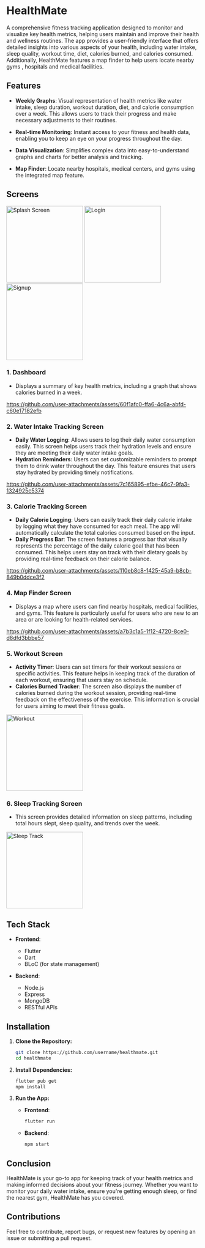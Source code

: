 
# HealthMate

A  comprehensive fitness tracking application designed to monitor and visualize key health metrics, helping users maintain and improve their health and wellness routines. The app provides a user-friendly interface that offers detailed insights into various aspects of your health, including water intake, sleep quality, workout time, diet, calories burned, and calories consumed. Additionally, HealthMate features a map finder to help users locate nearby gyms , hospitals and medical facilities.

## Features

- **Weekly Graphs**: Visual representation of health metrics like water intake, sleep duration, workout duration, diet, and calorie consumption over a week. This allows users to track their progress and make necessary adjustments to their routines.
  
- **Real-time Monitoring**: Instant access to your fitness and health data, enabling you to keep an eye on your progress throughout the day.
  
- **Data Visualization**: Simplifies complex data into easy-to-understand graphs and charts for better analysis and tracking.
  
- **Map Finder**: Locate nearby hospitals, medical centers, and gyms using the integrated map feature.


## Screens
<img src="https://github.com/user-attachments/assets/aa84f7c1-a444-4531-9678-8a9ca1797400" width="200" alt="Splash Screen"/>
<img src="https://github.com/user-attachments/assets/5c89cf21-5ed3-411d-96aa-728d4f00c45f" width="200" alt="Login"/>
<img src="https://github.com/user-attachments/assets/fdeb118f-cfc5-485e-8cf8-72f11c5f89de" width="200" alt="Signup"/>




### 1. **Dashboard**
  - Displays a summary of key health metrics, including a graph that shows calories burned in a week.
   
https://github.com/user-attachments/assets/60f1afc0-ffa6-4c6a-abfd-c60e17182efb

### 2. **Water Intake Tracking Screen**
   - **Daily Water Logging**: Allows users to log their daily water consumption easily. This screen helps users track their hydration levels and ensure they are meeting their daily water intake goals.
   - **Hydration Reminders**: Users can set customizable reminders to prompt them to drink water throughout the day. This feature ensures that users stay hydrated by providing timely notifications.


https://github.com/user-attachments/assets/7c165895-efbe-46c7-9fa3-1324925c5374

### 3. **Calorie Tracking Screen**
   - **Daily Calorie Logging**: Users can easily track their daily calorie intake by logging what they have consumed for each meal. The app will automatically calculate the total calories consumed based on the input. 
   - **Daily Progress Bar**: The screen features a progress bar that visually represents the percentage of the daily calorie goal that has been consumed. This helps users stay on track with their dietary goals by providing real-time feedback on their calorie balance.

https://github.com/user-attachments/assets/110eb8c8-1425-45a9-b8cb-849b0ddce3f2

### 4. **Map Finder Screen**
   - Displays a map where users can find nearby hospitals, medical facilities, and gyms. This feature is particularly useful for users who are new to an area or are looking for health-related services.


https://github.com/user-attachments/assets/a7b3c1a5-1f12-4720-8ce0-d8dfd3bbbe57



### 5. **Workout Screen**
   - **Activity Timer**: Users can set timers for their workout sessions or specific activities. This feature helps in keeping track of the duration of each workout, ensuring that users stay on schedule.
   - **Calories Burned Tracker**: The screen also displays the number of calories burned during the workout session, providing real-time feedback on the effectiveness of the exercise. This information is crucial for users aiming to meet their fitness goals.

<img src="https://github.com/user-attachments/assets/879450da-8009-4acb-b466-d128b5b61be4" width="200" alt="Workout"/>  

### 6. **Sleep Tracking Screen**
   - This screen provides detailed information on sleep patterns, including total hours slept, sleep quality, and trends over the week.

    
  <img src="https://github.com/user-attachments/assets/4e1bf716-90b1-424a-809b-5d343d70c168" width="200" alt="Sleep Track"/>  






## Tech Stack

- **Frontend**: 
  - Flutter
  - Dart
  - BLoC (for state management)

- **Backend**: 
  - Node.js
  - Express
  - MongoDB
  - RESTful APIs

## Installation

1. **Clone the Repository:**
   ```bash
   git clone https://github.com/username/healthmate.git
   cd healthmate
   ```

2. **Install Dependencies:**
   ```bash
   flutter pub get
   npm install
   ```

3. **Run the App:**
   - **Frontend**: 
     ```bash
     flutter run
     ```
   - **Backend**: 
     ```bash
     npm start
     ```


## Conclusion

HealthMate is your go-to app for keeping track of your health metrics and making informed decisions about your fitness journey. Whether you want to monitor your daily water intake, ensure you're getting enough sleep, or find the nearest gym, HealthMate has you covered. 

## Contributions
Feel free to contribute, report bugs, or request new features by opening an issue or submitting a pull request.


